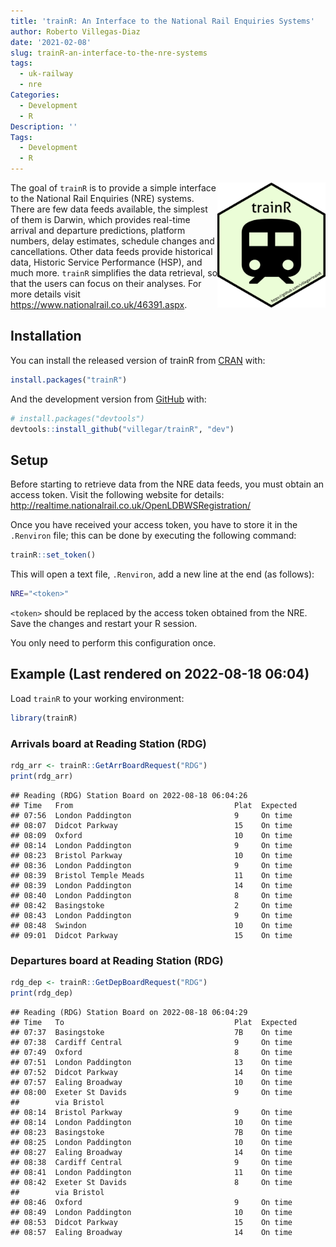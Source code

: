 ```yaml
---
title: 'trainR: An Interface to the National Rail Enquiries Systems'
author: Roberto Villegas-Diaz
date: '2021-02-08'
slug: trainR-an-interface-to-the-nre-systems
tags:
  - uk-railway
  - nre
Categories:
  - Development
  - R
Description: ''
Tags:
  - Development
  - R
---
```


<img src="https://raw.githubusercontent.com/villegar/trainR/main/inst/images/logo.png" alt="logo" align="right" height=200px/>

The goal of `trainR` is to provide a simple interface to the 
National Rail Enquiries (NRE) systems. There are few data feeds 
available, the simplest of them is Darwin, which provides real-time 
arrival and departure predictions, platform numbers, delay estimates, 
schedule changes and cancellations. Other data feeds provide historical 
data, Historic Service Performance (HSP), and much more. `trainR` 
simplifies the data retrieval, so that the users can focus on their 
analyses. For more details visit 
https://www.nationalrail.co.uk/46391.aspx.

## Installation

You can install the released version of trainR from [CRAN](https://CRAN.R-project.org) with:

``` r
install.packages("trainR")
```

And the development version from [GitHub](https://github.com/) with:

``` r
# install.packages("devtools")
devtools::install_github("villegar/trainR", "dev")
```

## Setup
Before starting to retrieve data from the NRE data feeds, you must obtain an access token. 
Visit the following website for details: http://realtime.nationalrail.co.uk/OpenLDBWSRegistration/

Once you have received your access token, you have to store it in the `.Renviron` file; this can be 
done by executing the following command:


```r
trainR::set_token()
```

This will open a text file, `.Renviron`, add a new line at the end (as follows):

```bash
NRE="<token>"
```

`<token>` should be replaced by the access token obtained from the NRE. Save the changes and restart 
your R session.

You only need to perform this configuration once.

## Example (Last rendered on 2022-08-18 06:04)

Load `trainR` to your working environment:

```r
library(trainR)
```

### Arrivals board at Reading Station (RDG)


```r
rdg_arr <- trainR::GetArrBoardRequest("RDG")
print(rdg_arr)
```

```
## Reading (RDG) Station Board on 2022-08-18 06:04:26
## Time   From                                    Plat  Expected
## 07:56  London Paddington                       9     On time
## 08:07  Didcot Parkway                          15    On time
## 08:09  Oxford                                  10    On time
## 08:14  London Paddington                       9     On time
## 08:23  Bristol Parkway                         10    On time
## 08:36  London Paddington                       9     On time
## 08:39  Bristol Temple Meads                    11    On time
## 08:39  London Paddington                       14    On time
## 08:40  London Paddington                       8     On time
## 08:42  Basingstoke                             2     On time
## 08:43  London Paddington                       9     On time
## 08:48  Swindon                                 10    On time
## 09:01  Didcot Parkway                          15    On time
```

### Departures board at Reading Station (RDG)


```r
rdg_dep <- trainR::GetDepBoardRequest("RDG")
print(rdg_dep)
```

```
## Reading (RDG) Station Board on 2022-08-18 06:04:29
## Time   To                                      Plat  Expected
## 07:37  Basingstoke                             7B    On time
## 07:38  Cardiff Central                         9     On time
## 07:49  Oxford                                  8     On time
## 07:51  London Paddington                       13    On time
## 07:52  Didcot Parkway                          14    On time
## 07:57  Ealing Broadway                         10    On time
## 08:00  Exeter St Davids                        9     On time
##        via Bristol                             
## 08:14  Bristol Parkway                         9     On time
## 08:14  London Paddington                       10    On time
## 08:23  Basingstoke                             7B    On time
## 08:25  London Paddington                       10    On time
## 08:27  Ealing Broadway                         14    On time
## 08:38  Cardiff Central                         9     On time
## 08:41  London Paddington                       11    On time
## 08:42  Exeter St Davids                        8     On time
##        via Bristol                             
## 08:46  Oxford                                  9     On time
## 08:49  London Paddington                       10    On time
## 08:53  Didcot Parkway                          15    On time
## 08:57  Ealing Broadway                         14    On time
```
